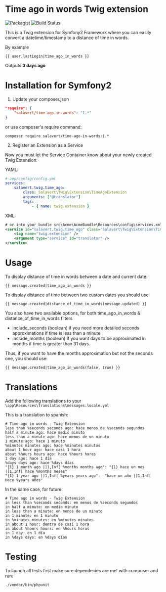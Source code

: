# Time ago in words Twig extension
[![Packagist](https://img.shields.io/packagist/dt/salavert/time-ago-in-words.svg)]() [![Build Status](https://travis-ci.org/salavert/time-ago-in-words.svg?branch=master)](https://travis-ci.org/salavert/time-ago-in-words)

This is a Twig extension for Symfony2 Framework where you can easily convert a datetime/timestamp to a distance of time in words.

By example

```twig
{{ user.lastLogin|time_ago_in_words }}
```

Outputs __3 days ago__

# Installation for Symfony2

1) Update your composer.json

```json
"require": {
    "salavert/time-ago-in-words": "1.*"
}
```

or use composer's require command:

    composer require salavert/time-ago-in-words:1.*

2) Register an Extension as a Service

Now you must let the Service Container know about your newly created Twig Extension:

YAML:

```yaml
# app/config/config.yml
services:
    salavert.twig.time_ago:
        class: Salavert\Twig\Extension\TimeAgoExtension
        arguments: ["@translator"]
        tags:
            - { name: twig.extension }
```

XML:

```xml
# or into your bundle src\Acme\AcmeBundle\Resources\config\services.xml
<service id="salavert.twig.time_ago" class="Salavert\Twig\Extension\TimeAgoExtension">
    <tag name="twig.extension" />
    <argument type="service" id="translator" />
</service>
```

# Usage

To display distance of time in words between a date and current date:

    {{ message.created|time_ago_in_words }}

To display distance of time between two custom dates you should use

    {{ message.created|distance_of_time_in_words(message.updated) }}

You also have two available options, for both time_ago_in_words & distance_of_time_in_words filters

- include_seconds (boolean) if you need more detailed seconds approximations if time is less than a minute
- include_months (boolean) if you want days to be approximated in months if time is greater than 31 days.

Thus, if you want to have the months approximation but not the seconds one, you should use:

    {{ message.created|time_ago_in_words(false, true) }}

# Translations

Add the following translations to your `\app\Resources\translations\messages.locale.yml`

This is a translation to spanish:

    # Time ago in words - Twig Extension
    less than %seconds seconds ago: hace menos de %seconds segundos
    half a minute ago: hace medio minuto
    less than a minute ago: hace menos de un minuto
    1 minute ago: hace 1 minuto
    %minutes minutes ago: hace %minutes minutos
    about 1 hour ago: hace casi 1 hora
    about %hours hours ago: hace %hours horas
    1 day ago: hace 1 día
    %days days ago: hace %days días
    "{1} 1 month ago |]1,Inf[ %months months ago": "{1} hace un mes |]1,Inf[ hace %months meses"
    "{1} 1 year ago |]1,Inf[ %years years ago":  "hace un año |]1,Inf[ Hace %years años"

In the same case, for future:

    # Time ago in words - Twig Extension
    in less than %seconds seconds: en menos de %seconds segundos
    in half a minute: en medio minuto
    in less than a minute: en menos de un minuto
    in 1 minute: en 1 minuto
    in %minutes minutes: en %minutes minutos
    in about 1 hour: dentro de casi 1 hora
    in about %hours hours: en %hours horas
    in 1 day: en 1 día
    in %days days: en %days días

# Testing

To launch all tests first make sure dependecies are met with composer and run:

    ./vendor/bin/phpunit
